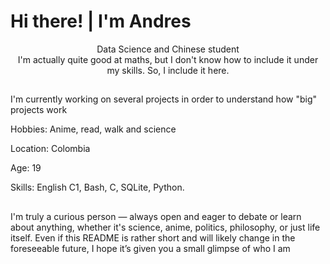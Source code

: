 # Hi there! | I'm Andres

<div style="text-align: center;">Data Science and Chinese student</div>

<div style="text-align: center;">I'm actually quite good at maths, but I don't know how to include it under my skills. So, I include it here.</div>

##


I'm currently working on several projects in order to understand how "big" projects work 

Hobbies: Anime, read, walk and science

Location: Colombia

Age: 19

Skills: English C1, Bash, C, SQLite, Python.

##

I'm truly a curious person — always open and eager to debate or learn about anything, whether it's science, anime, politics, philosophy, or just life itself. Even if this README is rather short and will likely change in the foreseeable future, I hope it’s given you a small glimpse of who I am

